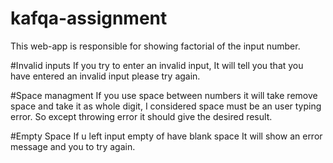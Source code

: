 # kafqa-assignment
This web-app is responsible for showing factorial of the input number.

#Invalid inputs
If you try to enter an invalid input, It will tell you that you have entered an invalid input please try again.

#Space managment
If you use space between numbers it will take remove space and take it as whole digit, I considered space must be an user typing error. So except throwing error 
it should give the desired result.

#Empty Space
If u left input empty of have blank space It will show an error message and you to try again.
